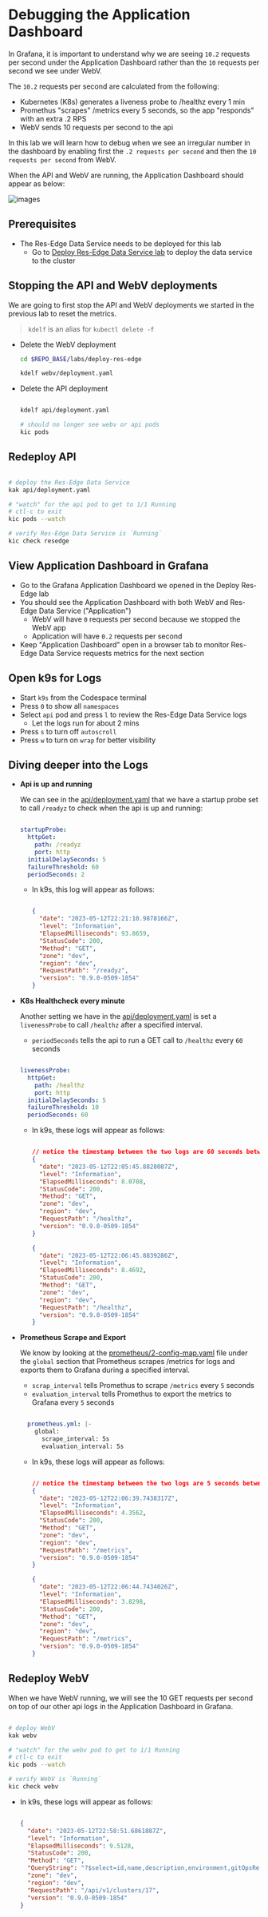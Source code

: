 # Debugging the Application Dashboard

In Grafana, it is important to understand why we are seeing `10.2` requests per second under the Application Dashboard rather than the `10` requests per second we see under WebV.

The `10.2` requests per second are calculated from the following:

- Kubernetes (K8s) generates a liveness probe to /healthz every 1 min
- Promethus "scrapes" /metrics every 5 seconds, so the app "responds" with an extra .2 RPS
- WebV sends 10 requests per second to the api

In this lab we will learn how to debug when we see an irregular number in the dashboard by enabling first the `.2 requests per second` and then the `10 requests per second` from WebV.

When the API and WebV are running, the Application Dashboard should appear as below:

![images](./images/correct-app-dashboard.jpg)

## Prerequisites

- The Res-Edge Data Service needs to be deployed for this lab
  - Go to [Deploy Res-Edge Data Service lab](./deploy-res-edge/README.md#inner-loop-with-res-edge) to deploy the data service to the cluster


## Stopping the API and WebV deployments

We are going to first stop the API and WebV deployments we started in the previous lab to reset the metrics.

> `kdelf` is an alias for `kubectl delete -f`

- Delete the WebV deployment

  ```bash
  cd $REPO_BASE/labs/deploy-res-edge

  kdelf webv/deployment.yaml

  ```

- Delete the API deployment

  ```bash

  kdelf api/deployment.yaml

  # should no longer see webv or api pods
  kic pods
  ```


## Redeploy API

```bash

# deploy the Res-Edge Data Service
kak api/deployment.yaml

# "watch" for the api pod to get to 1/1 Running
# ctl-c to exit
kic pods --watch

# verify Res-Edge Data Service is `Running`
kic check resedge

```

## View Application Dashboard in Grafana

- Go to the Grafana Application Dashboard we opened in the Deploy Res-Edge lab
- You should see the Application Dashboard with both WebV and Res-Edge Data Service ("Application")
  - WebV will have `0` requests per second because we stopped the WebV app
  - Application will have `0.2` requests per second
- Keep "Application Dashboard" open in a browser tab to monitor Res-Edge Data Service requests metrics for the next section

## Open k9s for Logs

- Start `k9s` from the Codespace terminal
- Press `0` to show all `namespaces`
- Select `api` pod and press `l` to review the Res-Edge Data Service logs
  - Let the logs run for about 2 mins
- Press `s` to turn off `autoscroll`
- Press `w` to turn on `wrap` for better visibility


## Diving deeper into the Logs

- **Api is up and running**

  We can see in the [api/deployment.yaml](./deploy-res-edge/api/deployment.yaml) that we have a startup probe set to call `/readyz` to check when the api is up and running:

  ```yaml

  startupProbe:
    httpGet:
      path: /readyz
      port: http
    initialDelaySeconds: 5
    failureThreshold: 60
    periodSeconds: 2

  ```

  - In k9s, this log will appear as follows:

    ```json

    {
      "date": "2023-05-12T22:21:10.9878166Z",
      "level": "Information",
      "ElapsedMilliseconds": 93.8659,
      "StatusCode": 200,
      "Method": "GET",
      "zone": "dev",
      "region": "dev",
      "RequestPath": "/readyz",
      "version": "0.9.0-0509-1854"
    }

    ```

- **K8s Healthcheck every minute**

  Another setting we have in the [api/deployment.yaml](./deploy-res-edge/api/deployment.yaml) is set a `livenessProbe` to call `/healthz` after a specified interval.
    - `periodSeconds` tells the api to run a GET call to `/healthz` every `60` seconds

  ```yaml

  livenessProbe:
    httpGet:
      path: /healthz
      port: http
    initialDelaySeconds: 5
    failureThreshold: 10
    periodSeconds: 60

  ```

  - In k9s, these logs will appear as follows:

    ```json

    // notice the timestamp between the two logs are 60 seconds between each other
    {
      "date": "2023-05-12T22:05:45.8828087Z",
      "level": "Information",
      "ElapsedMilliseconds": 8.0708,
      "StatusCode": 200,
      "Method": "GET",
      "zone": "dev",
      "region": "dev",
      "RequestPath": "/healthz",
      "version": "0.9.0-0509-1854"
    }

    {
      "date": "2023-05-12T22:06:45.8839286Z",
      "level": "Information",
      "ElapsedMilliseconds": 8.4692,
      "StatusCode": 200,
      "Method": "GET",
      "zone": "dev",
      "region": "dev",
      "RequestPath": "/healthz",
      "version": "0.9.0-0509-1854"
    }

    ```

- **Prometheus Scrape and Export**

  We know by looking at the [prometheus/2-config-map.yaml](./deploy-res-edge/monitoring/prometheus/2-config-map.yaml) file under the `global` section that Prometheus scrapes /metrics for logs and exports them to Grafana during a specified interval.
    - `scrap_interval` tells Promethus to scrape `/metrics` every `5` seconds
    - `evaluation_interval` tells Promethus to export the metrics to Grafana every `5` seconds

  ```yaml

    prometheus.yml: |-
      global:
        scrape_interval: 5s
        evaluation_interval: 5s

  ```

  - In k9s, these logs will appear as follows:

    ```json

    // notice the timestamp between the two logs are 5 seconds between each other
    {
      "date": "2023-05-12T22:06:39.7438317Z",
      "level": "Information",
      "ElapsedMilliseconds": 4.3562,
      "StatusCode": 200,
      "Method": "GET",
      "zone": "dev",
      "region": "dev",
      "RequestPath": "/metrics",
      "version": "0.9.0-0509-1854"
    }

    {
      "date": "2023-05-12T22:06:44.7434026Z",
      "level": "Information",
      "ElapsedMilliseconds": 3.8298,
      "StatusCode": 200,
      "Method": "GET",
      "zone": "dev",
      "region": "dev",
      "RequestPath": "/metrics",
      "version": "0.9.0-0509-1854"
    }

    ```

## Redeploy WebV

When we have WebV running, we will see the 10 GET requests per second on top of our other api logs in the Application Dashboard in Grafana.

```bash

# deploy WebV
kak webv

# "watch" for the webv pod to get to 1/1 Running
# ctl-c to exit
kic pods --watch

# verify WebV is `Running`
kic check webv

```

- In k9s, these logs will appear as follows:

  ```json

  {
    "date": "2023-05-12T22:58:51.6861887Z",
    "level": "Information",
    "ElapsedMilliseconds": 9.5128,
    "StatusCode": 200,
    "Method": "GET",
    "QueryString": "?$select=id,name,description,environment,gitOpsRepo,gitOpsBranch,tags,metadata,capacity,namespaces&$expand=namespaces($expand=applications($select=id,name,description,tags,metadata,environment,namespaceId,pat,path,businessUnit,owner,capacity);$select=id,name,description,tags,metadata,environment,businessUnit,capacity)",
    "zone": "dev",
    "region": "dev",
    "RequestPath": "/api/v1/clusters/17",
    "version": "0.9.0-0509-1854"
  }

  ```
